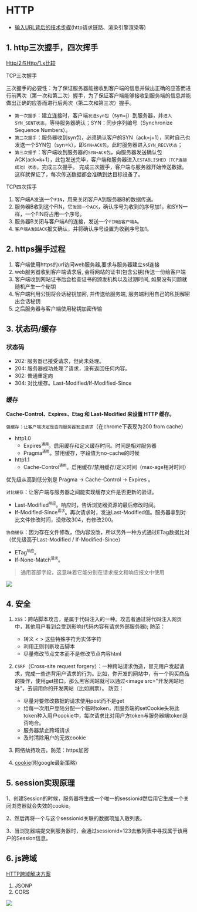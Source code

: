# HTTP

* [输入URL背后的技术步骤](https://lq782655835.github.io/blogs/js/http-base-1.url.html#%E4%BC%98%E5%8C%96)(http请求链路、渲染引擎渲染等)

## 1. http三次握手，四次挥手

[Http/2与Http/1.x比较](https://lq782655835.github.io/blogs/js/http2.html)

TCP三次握手

三次握手的必要性：为了保证服务器能接收到客户端的信息并做出正确的应答而进行前两次（第一次和第二次）握手，为了保证客户端能够接收到服务端的信息并能做出正确的应答而进行后两次（第二次和第三次）握手。
* `第一次握手`：建立连接时，客户端`发送syn包`（syn=j）到服务器，并`进入SYN_SENT状态`，等待服务器确认；SYN：同步序列编号（Synchronize Sequence Numbers）。
* `第二次握手`：服务器收到syn包，必须确认客户的SYN（ack=j+1），同时自己也发送一个SYN包（syn=k），即`SYN+ACK包`，此时服务器进入`SYN_RECV状态`；
* `第三次握手`：客户端收到服务器的`SYN+ACK包`，向服务器发送确认包ACK(ack=k+1），此包发送完毕，客户端和服务器进入`ESTABLISHED（TCP连接成功）状态`，完成三次握手。
完成三次握手，客户端与服务器开始传送数据。这样就保证了，每次传送数据都会准确到达目标设备了。

TCP四次挥手

1. 客户端A发送一个`FIN`，用来关闭客户A到服务器B的数据传送。
2. 服务器B收到这个FIN，它`发回一个ACK`，确认序号为收到的序号加1。和SYN一样，一个FIN将占用一个序号。
3. 服务器B关闭与客户端A的连接，发送一个`FIN给客户端A`。
4. `客户端A发回ACK`报文确认，并将确认序号设置为收到序号加1。

## 2. https握手过程
1. 客户端使用https的url访问web服务器,要求与服务器建立ssl连接
1. web服务器收到客户端请求后, 会将网站的证书(包含公钥)传送一份给客户端
1. 客户端收到网站证书后会检查证书的颁发机构以及过期时间, 如果没有问题就随机产生一个秘钥
1. 客户端利用公钥将会话秘钥加密, 并传送给服务端, 服务端利用自己的私钥解密出会话秘钥
1. 之后服务器与客户端使用秘钥加密传输

## 3. 状态码/缓存

### 状态码

* 202: 服务器已接受请求，但尚未处理。
* 204: 服务器成功处理了请求，没有返回任何内容。
* 302: 普通重定向
* 304: 对比缓存。Last-Modified/If-Modified-Since

### 缓存

**Cache-Control、Expires、Etag 和 Last-Modified 来设置 HTTP 缓存。**

`强缓存：让客户端决定是否向服务器发送请求`（在chrome下表现为200 from cache）
* http1.0
    * Expires<sup>`通用`</sup>。启用缓存和定义缓存时间。时间是相对服务器
    * Pragma<sup>`通用`</sup>。禁用缓存，字段值为no-cache的时候
* http1.1
    * Cache-Control<sup>`通用`</sup>。启用缓存/禁用缓存/定义时间（max-age相对时间）

优先级从高到低分别是 Pragma -> Cache-Control -> Expires 。

`对比缓存`：让客户端与服务器之间能实现缓存文件是否更新的验证。
* Last-Modified<sup>`响应`</sup>。响应时，告诉浏览器资源的最后修改时间。
* If-Modified-Since<sup>`请求`</sup>。再次请求时，发送Last-Modified值。服务器拿到对比文件修改时间，没修改304，有修改200。

`协商缓存`：因为存在文件修改，但内容没改，所以另外一种方式通过ETag数据比对（优先级高于Last-Modified / If-Modified-Since）
* ETag<sup>`响应`</sup>。
* If-None-Match<sup>`请求`</sup>。

> 通用首部字段，这意味着它能分别在请求报文和响应报文中使用

![](https://images2015.cnblogs.com/blog/632130/201702/632130-20170210141453338-1263276228.png)

## 4. 安全

1. `XSS`：跨站脚本攻击，是属于代码注入的一种。攻击者通过将代码注入网页中，其他用户看到会受到影响(代码内容有请求外部服务器);
防范：
    * 转义 &lt; &gt; 这些特殊字符为实体字符
    * 利用正则判断攻击脚本
    * 尽量修改节点文本而不是修改节点内容html

2. `CSRF`（Cross-site request forgery）：一种跨站请求伪造，冒充用户发起请求，完成一些违背用户请求的行为。比如，你开发的网站中，有一个购买商品的操作，使用get接口。那么黑客网站就可以通过<image src="开发网站地址"，去调用你的开发网站（比如刷票）。
防范：
    * 尽量对要修改数据的请求使用post而不是get
    * 给每一次用户登陆分配一个临时token，用服务端的setCookie头将此token种入用户cookie中，每次请求比对用户方token与服务器端token是否吻合。
    * 服务器禁止跨域请求
    * 及时清除用户的无效cookie

3. 网络劫持攻击。防范：https加密
4. [cookie](./cookie-google-rule.md)(附google最新策略)

## 5. session实现原理
1、创建Session的时候，服务器将生成一个唯一的sessionid然后用它生成一个关闭浏览器就会失效的cookie。

2、然后再将一个与这个sessionid关联的数据项加入散列表。

3、当浏览器端提交到服务器时，会通过sessionid=123去散列表中寻找属于该用户的Session信息。

## 6. js跨域

[HTTP跨域解决方案](https://lq782655835.github.io/blogs/js/http-cross-domain.html#jsonp)

1. JSONP
2. CORS

![](https://upload-images.jianshu.io/upload_images/948614-1752f5c8993cc1a0.jpeg?imageMogr2/auto-orient/strip%7CimageView2/2/w/600/format/webp)